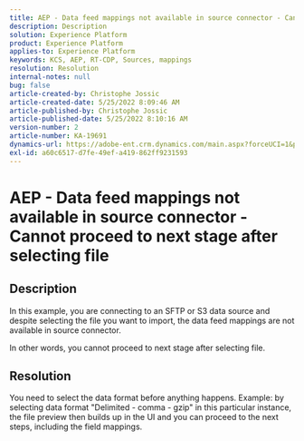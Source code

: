 ```yaml
---
title: AEP - Data feed mappings not available in source connector - Cannot proceed to next stage after selecting file
description: Description
solution: Experience Platform
product: Experience Platform
applies-to: Experience Platform
keywords: KCS, AEP, RT-CDP, Sources, mappings
resolution: Resolution
internal-notes: null
bug: false
article-created-by: Christophe Jossic
article-created-date: 5/25/2022 8:09:46 AM
article-published-by: Christophe Jossic
article-published-date: 5/25/2022 8:10:16 AM
version-number: 2
article-number: KA-19691
dynamics-url: https://adobe-ent.crm.dynamics.com/main.aspx?forceUCI=1&pagetype=entityrecord&etn=knowledgearticle&id=94939e04-02dc-ec11-a7b6-0022480b01c6
exl-id: a60c6517-d7fe-49ef-a419-862ff9231593
---
```

# AEP - Data feed mappings not available in source connector - Cannot proceed to next stage after selecting file

## Description


In this example, you are connecting to an SFTP or S3 data source and despite selecting the file you want to import, the data feed mappings are not available in source connector.

In other words, you cannot proceed to next stage after selecting file.




## Resolution


You need to select the data format before anything happens.
 Example: by selecting data format "Delimited - comma - gzip" in this particular instance, the file preview then builds up in the UI and you can proceed to the next steps, including the field mappings.
